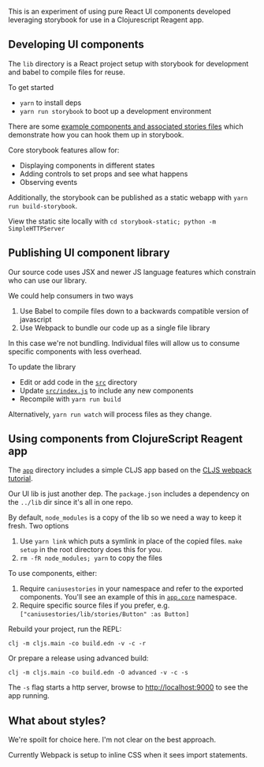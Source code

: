 
This is an experiment of using pure React UI components developed leveraging storybook for use in a Clojurescript Reagent app.

## Developing UI components

The `lib` directory is a React project setup with storybook for development and babel to compile files for reuse.

To get started

* `yarn` to install deps
* `yarn run storybook` to boot up a development environment

There are some [example components and associated stories files](./lib/src/stories) which demonstrate how you can hook them up in storybook.

Core storybook features allow for:

* Displaying components in different states
* Adding controls to set props and see what happens
* Observing events

Additionally, the storybook can be published as a static webapp with `yarn run build-storybook`.  

View the static site locally with `cd storybook-static; python -m SimpleHTTPServer`

## Publishing UI component library

Our source code uses JSX and newer JS language features which constrain who can use our library.

We could help consumers in two ways
1. Use Babel to compile files down to a backwards compatible version of javascript
2. Use Webpack to bundle our code up as a single file library

In this case we're not bundling.  Individual files will allow us to consume specific components with less overhead.

To update the library

* Edit or add code in the [`src`](./lib/src) directory
* Update [`src/index.js`](./lib/src/index.js) to include any new components
* Recompile with `yarn run build`

Alternatively, `yarn run watch` will process files as they change.

## Using components from ClojureScript Reagent app

The [`app`](./app) directory includes a simple CLJS app based on the [CLJS webpack tutorial](https://clojurescript.org/guides/webpack).  

Our UI lib is just another dep.  The `package.json` includes a dependency on the `../lib` dir since it's all in one repo.

By default, `node_modules` is a copy of the lib so we need a way to keep it fresh.  Two options

1. Use `yarn link` which puts a symlink in place of the copied files.  `make setup` in the root directory does this for you.
1. `rm -fR node_modules; yarn` to copy the files

To use components, either:

1. Require `caniusestories` in your namespace and refer to the exported components.  You'll see an example of this in [`app.core`](./app/src/app/core.cljs) namespace.
2. Require specific source files if you prefer, e.g. `["caniusestories/lib/stories/Button" :as Button]`

Rebuild your project, run the REPL:

```clj -m cljs.main -co build.edn -v -c -r```

Or prepare a release using advanced build:

```clj -m cljs.main -co build.edn -O advanced -v -c -s```

The `-s` flag starts a http server, browse to [http://localhost:9000](http://localhost:9000) to see the app running. 

## What about styles?

We're spoilt for choice here.  I'm not clear on the best approach.

Currently Webpack is setup to inline CSS when it sees import statements.
